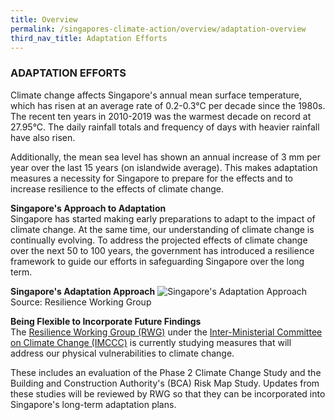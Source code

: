 ```yaml
---
title: Overview
permalink: /singapores-climate-action/overview/adaptation-overview
third_nav_title: Adaptation Efforts
---
```


### ADAPTATION EFFORTS

Climate change affects Singapore's annual mean surface temperature, which has risen at an average rate of 0.2-0.3°C per decade since the 1980s. The recent ten years in 2010-2019 was the warmest decade on record at 27.95°C. The daily rainfall totals and frequency of days with heavier rainfall have also risen.

Additionally, the mean sea level has shown an annual increase of 3 mm per year over the last 15 years (on islandwide average). This makes adaptation measures a necessity for Singapore to prepare for the effects and to increase resilience to the effects of climate change.

**Singapore's Approach to Adaptation**  
Singapore has started making early preparations to adapt to the impact of climate change. At the same time, our understanding of climate change is continually evolving. To address the projected effects of climate change over the next 50 to 100 years, the government has introduced a resilience framework to guide our efforts in safeguarding Singapore over the long term.

**Singapore's Adaptation Approach**
![Singapore's Adaptation Approach](/images/singapores-approach-to-adaptation.jpg "Singapore's Adaptation Approach")
Source: Resilience Working Group

**Being Flexible to Incorporate Future Findings**  
The [Resilience Working Group (RWG)](/who-we-are/inter-ministerial-committee-on-climate-change/) under the [Inter-Ministerial Committee on Climate Change (IMCCC)](/who-we-are/inter-ministerial-committee-on-climate-change/) is currently studying measures that will address our physical vulnerabilities to climate change.

These includes an evaluation of the Phase 2 Climate Change Study and the Building and Construction Authority's (BCA) Risk Map Study. Updates from these studies will be reviewed by RWG so that they can be incorporated into Singapore's long-term adaptation plans.
